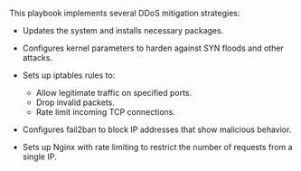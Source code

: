 This playbook implements several DDoS mitigation strategies:

* Updates the system and installs necessary packages.
* Configures kernel parameters to harden against SYN floods and other attacks.
* Sets up iptables rules to:

    * Allow legitimate traffic on specified ports.
    * Drop invalid packets.
    * Rate limit incoming TCP connections.


* Configures fail2ban to block IP addresses that show malicious behavior.
* Sets up Nginx with rate limiting to restrict the number of requests from a single IP.